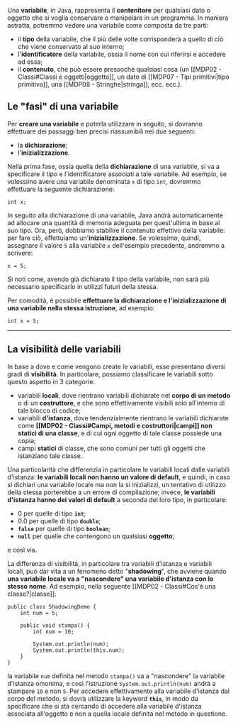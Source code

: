 Una **variabile**, in Java, rappresenta il **contenitore** per qualsiasi dato o oggetto che si voglia conservare o manipolare in un programma. In maniera astratta, potremmo vedere una variabile come composta da tre parti:
- il **tipo** della variabile, che il più delle volte corrisponderà a quello di ciò che viene conservato al suo interno;
- l'**identificatore** della variabile, ossia il nome con cui riferirsi e accedere ad essa;
- il **contenuto**, che può essere pressoché qualsiasi cosa (un [[MDP02 - Classi#Classi e oggetti|oggetto]], un dato di [[MDP07 - Tipi primitivi|tipo primitivo]], una [[MDP08 - Stringhe|stringa]], ecc. ecc.).

## Le "fasi" di una variabile

Per **creare una variabile** e poterla utilizzare in seguito, si dovranno effettuare dei passaggi ben precisi riassumibili nei due seguenti:
- la **dichiarazione**;
- l'**inizializzazione**.

Nella prima fase, ossia quella della **dichiarazione** di una variabile, si va a specificare il tipo e l'identificatore associati a tale variabile. Ad esempio, se volessimo avere una variabile denominata `x` di tipo `int`, dovremmo effettuare la seguente dichiarazione:

```
int x;
```

In seguito alla dichiarazione di una variabile, Java andrà automaticamente ad allocare una quantità di memoria adeguata per quest'ultima in base al suo tipo. Ora, però, dobbiamo stabilire il contenuto effettivo della variabile: per fare ciò, effettuiamo un'**inizializzazione**. Se volessimo, quindi, assegnare il valore `5` alla variabile `x` dell'esempio precedente, andremmo a scrivere:

```
x = 5;
```

Si noti come, avendo già dichiarato il tipo della variabile, non sarà più necessario specificarlo in utilizzi futuri della stessa.

Per comodità, è possibile **effettuare la dichiarazione e l'inizializzazione di una variabile nella stessa istruzione**, ad esempio:

```
int x = 5;
```
___
## La visibilità delle variabili

In base a dove e come vengono create le variabili, esse presentano diversi gradi di **visibilità**. In particolare, possiamo classificare le variabili sotto questo aspetto in 3 categorie:
- variabili **locali**, dove rientrano variabili dichiarate nel **corpo di un metodo** o di un **costruttore**, e che sono effettivamente visibili solo all'interno di tale blocco di codice;
- variabili **d'istanza**, dove tendenzialmente rientrano le variabili dichiarate come **[[MDP02 - Classi#Campi, metodi e costruttori|campi]] non statici di una classe**, e di cui ogni oggetto di tale classe possiede una copia;
- campi **statici** di classe, che sono comuni per tutti gli oggetti che istanziano tale classe.

Una particolarità che differenzia in particolare le variabili locali dalle variabili d'istanza: **le variabili locali non hanno un valore di default**, e quindi, in caso si dichiari una variabile locale ma non la si inizializzi, un tentativo di utilizzo della stessa porterebbe a un errore di compilazione; invece, **le variabili d'istanza hanno dei valori di default** a seconda del loro tipo, in particolare:
- $0$ per quelle di tipo **`int`**;
- $0.0$ per quelle di tipo **`double`**;
- **`false`** per quelle di tipo **`boolean`**;
- **`null`** per quelle che contengono un qualsiasi **oggetto**;

e così via.

La differenza di visibilità, in particolare tra variabili d'istanza e variabili locali, può dar vita a un fenomeno detto "**shadowing**", che avviene quando **una variabile locale va a "nascondere" una variabile d'istanza con lo stesso nome**. Ad esempio, nella seguente [[MDP02 - Classi#Cos'è una classe?|classe]]:

```
public class ShadowingDemo {
	int num = 5;

	public void stampa() {
		int num = 10;
		
		System.out.println(num);
		System.out.println(this.num);
	}
}
```

la variabile `num` definita nel metodo `stampa()` va a "nascondere" la variabile d'istanza omonima, e così l'istruzione `System.out.println(num)` andrà a stampare `10` e non `5`. Per accedere effettivamente alla variabile d'istanza dal corpo del metodo, si dovrà utilizzare la keyword **`this`**, in modo da specificare che si sta cercando di accedere alla variabile d'istanza associata all'oggetto e non a quella locale definita nel metodo in questione.